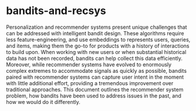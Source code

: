 # bandits-and-recsys

Personalization and recommender systems present unique challenges that can be addressed with intelligent bandit design. These algorithms require less feature-engineering, and use embeddings to represents users, queries, and items, making them the go-to for products with a history of interactions to build upon. When working with new users or when substantial historical data has not been recorded, bandits can help collect this data efficiently. Moreover, while recommender systems have evolved to enormously complex extremes to accommodate signals as quickly as possible, bandits paired with recommender systems can capture user intent in the moment with little additional effort, providing a tremendous improvement over traditional approaches. This document outlines the recommender system problem, how bandits have been used to address issues in the past, and how we would do it differently.
